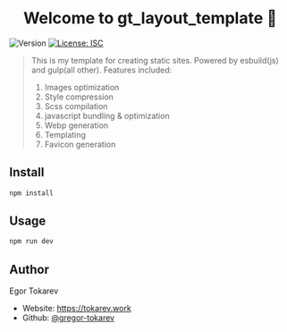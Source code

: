 <h1 align="center">Welcome to gt_layout_template 👋</h1>
<p>
  <img alt="Version" src="https://img.shields.io/badge/version-1.0.0-blue.svg?cacheSeconds=2592000" />
  <a href="#" target="_blank">
    <img alt="License: ISC" src="https://img.shields.io/badge/License-ISC-yellow.svg" />
  </a>
</p>

> This is my template for creating static sites. Powered by esbuild(js) and gulp(all other). 
> Features included:
> 1. Images optimization
> 2. Style compression
> 3. Scss compilation
> 4. javascript bundling & optimization
> 5. Webp generation
> 6. Templating
> 7. Favicon generation

## Install

```sh
npm install
```

## Usage

```sh
npm run dev
```

## Author
Egor Tokarev

* Website: https://tokarev.work
* Github: [@gregor-tokarev](https://github.com/gregor-tokarev)
